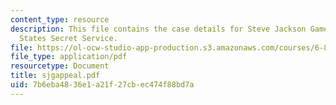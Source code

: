```yaml
---
content_type: resource
description: This file contains the case details for Steve Jackson Games v. United
  States Secret Service.
file: https://ol-ocw-studio-app-production.s3.amazonaws.com/courses/6-805-ethics-and-the-law-on-the-electronic-frontier-fall-2005/7b6eba4836e1a21f27cbec474f88bd7a_sjgappeal.pdf
file_type: application/pdf
resourcetype: Document
title: sjgappeal.pdf
uid: 7b6eba48-36e1-a21f-27cb-ec474f88bd7a
---
```


